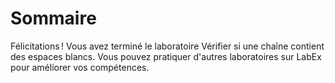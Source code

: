 # Sommaire

Félicitations ! Vous avez terminé le laboratoire Vérifier si une chaîne contient des espaces blancs. Vous pouvez pratiquer d'autres laboratoires sur LabEx pour améliorer vos compétences.
